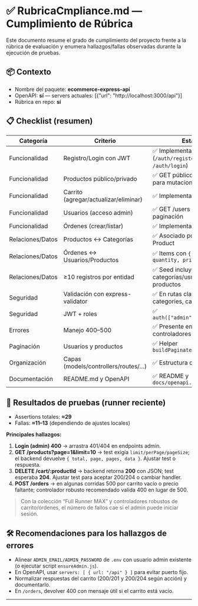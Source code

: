 # ✅ RubricaCmpliance.md — Cumplimiento de Rúbrica

Este documento resume el grado de cumplimiento del proyecto frente a la rúbrica de evaluación y enumera hallazgos/fallas observadas durante la ejecución de pruebas.

## 📦 Contexto
- Nombre del paquete: **ecommerce-express-api**
- OpenAPI: **sí** — servers actuales: [{"url": "http://localhost:3000/api"}]
- Rúbrica en repo: **sí**

## 📋 Checklist (resumen)
| Categoría | Criterio | Estado |
|---|---|---|
| Funcionalidad | Registro/Login con JWT | ✅ Implementado (`/auth/register`, `/auth/login`) |
| Funcionalidad | Productos público/privado | ✅ GET público / ✅ admin para mutaciones |
| Funcionalidad | Carrito (agregar/actualizar/eliminar) | ✅ Implementado (`/cart`) |
| Funcionalidad | Usuarios (acceso admin) | ✅ GET /users con paginación |
| Funcionalidad | Órdenes (crear/listar) | ✅ Implementado (`/orders`) |
| Relaciones/Datos | Productos ↔ Categorías | ✅ Asociado por `category` en Product |
| Relaciones/Datos | Órdenes ↔ Usuarios/Productos | ✅ Items con `{ product, quantity, price }` |
| Relaciones/Datos | ≥10 registros por entidad | ✅ Seed incluye ≥10 categorías/usuarios y ≥12 productos |
| Seguridad | Validación con express-validator | ✅ En rutas clave (products, categories, cart) |
| Seguridad | JWT + roles | ✅ `auth(["admin","customer"])` |
| Errores | Manejo 400–500 | ✅ Presente en controladores |
| Paginación | Usuarios y productos | ✅ Helper `buildPaginatedResult` |
| Organización | Capas (models/controllers/routes/…) | ✅ Estructura clara |
| Documentación | README.md y OpenAPI | ✅ README y `docs/openapi.yaml` |

## 🧪 Resultados de pruebas (runner reciente)
- Assertions totales: **≈29**
- Fallas: **≈11–13** (dependiendo de ajustes locales)

**Principales hallazgos:**
1. **Login (admin) 400** → arrastra 401/404 en endpoints admin.
2. **GET /products?page=1&limit=10** → test exigía `limit/perPage/pageSize`; el backend devuelve `{ total, page, pages, data }`. Ajustar test o respuesta.
3. **DELETE /cart/:productId** → backend retorna **200** con JSON; test esperaba **204**. Ajustar test para aceptar 200/204 o cambiar handler.
4. **POST /orders** → en algunas corridas 500 por carrito vacío o precio faltante; controlador robusto recomendado valida 400 en lugar de 500.

> Con la colección “Full Runner MAX” y controladores robustos de carrito/órdenes, el número de fallos cae si el admin puede iniciar sesión.

## 🛠️ Recomendaciones para los hallazgos de errores
- Alinear `ADMIN_EMAIL/ADMIN_PASSWORD` de `.env` con usuario admin existente (o ejecutar script `ensureAdmin.js`).
- En OpenAPI, usar `servers: [ { url: "/api" } ]` para evitar puerto fijo.
- Normalizar respuestas del carrito (200/201 y 200/204 según acción) y documentarlo.
- En `/orders`, devolver 400 con mensaje útil si el carrito está vacío.

---

